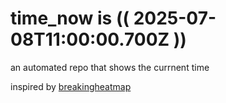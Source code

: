 # time_now is (( 2025-07-08T11:00:00.700Z ))

an automated repo that shows the currnent time

inspired by [breakingheatmap](https://github.com/breakingheatmap/breakingheatmap)